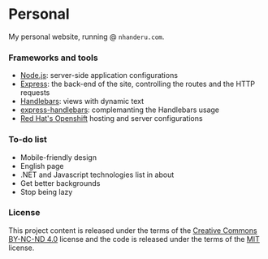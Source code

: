 # Personal

My personal website, running @ `nhanderu.com`.

### Frameworks and tools

* [Node.js](https://nodejs.org/): server-side application configurations
* [Express](http://expressjs.com/): the back-end of the site, controlling the routes and the HTTP requests
* [Handlebars](http://handlebarsjs.com/): views with dynamic text
 * [express-handlebars](https://github.com/ericf/express-handlebars): complemanting the Handlebars usage
* [Red Hat's Openshift](https://www.openshift.com/) hosting and server configurations

### To-do list

* Mobile-friendly design
* English page
* .NET and Javascript technologies list in about
* Get better backgrounds
* Stop being lazy

### License

This project content is released under the terms of the [Creative Commons BY-NC-ND 4.0](https://creativecommons.org/licenses/by-nc-nd/4.0/) license and the code is released under the terms of the [MIT](http://opensource.org/licenses/MIT) license.

